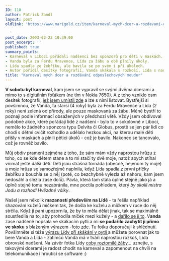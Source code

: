 ```yaml
---
ID: 110
author: Patrick Zandl
layout: post
oldlink: 'https://www.marigold.cz/item/karneval-mych-dcer-a-rozdavani-odposlechovych-mouder

  '
post_date: 2003-02-23 10:39:00
post_excerpt: ''
published: true
summary_points:
- Karneval v Liboci pořádali nadšenci bez sponzorů pro děti v maskách.
- Vanda byla za Ferdu Mravence, Lída za žábu a obě plnily úkoly.
- Lída spadla ze žebříku, ale bavila se po svém i při úkolech.
- Autor pořídil desítky fotografií, Vanda skákala s rozkoší, Lída s nadšením.
title: "Karneval mých dcer a rozdávání odposlechových mouder"
---
```


<p>
<STRONG>V sobotu byl karneval</STRONG>, kam jsem se vypravil se svými dvěma dcerami a mimo to s digitálním foťákem (ne tím v Nokia 7650). A z toho vzniklo osm desítek fotografií, <A href="http://tangero.me.cz/karneval-unor/" target=_blank>jež jsem umístil zde</A> a lze s nimi listovat. Bystřejší si povšimnou, že Vanda, ta starsí (4 roky) byla za Ferdu Mravence a Lída (2 roky) není zelená od přírody, ale pouze maskovaná za žábu. Méně bystří to poznají podle informací obsažených v předchozí větě. Vždy jsem obdivoval podobné akce, které pořádají lidé z nadšení - bylo to v sokolovně v Liboci, nemělo to žádného sponzora typu Delvita či Globus, prostě se jen pár lidí co chodí s dětmi cvičit rozhodlo a udělalo hezkou akci, na kterou malé děti přišly v maskách a plnili pětici úkolů - což je bavilo. Nakonec se tancovalo, což je rovněž bavilo. </p>

<p>
Můj obdiv pramení zejména z toho, že sám mám vždy naprostou hrůzu z toho, co se kde dětem stane a to mi stačí ty dvě moje, natož abych stíhal vnímat ještě další děti. Děti jsou strašná tornáda (obecně, nejenom ty moje) a moje hrůza se samozřejmě naplnila, když Lída spadla z první příčky žebříku a bouchla se o něj (poté, co bezchybně vylezla až nahoru, kam jsem nedosáhl a slezla zase dolů). Pavla, která tam stála úplně stejně jako já a úplně stejně tomu nezabránila, mne poctila pohledem, který <EM>by skolil mistra Jodu a rozhodl Hvězdné války</EM>. </p>

<p>
Našel jsem několik <STRONG>mazaností především na Lídě</STRONG> - ta řešila například shazování kuželů míčkem tak, že došla ke kuželu a míčkem v ruce do něj strčila. Když ji paní upozornila, že by to měla dělat jinak, tak se maximálně soustředila na to, aby prohodila míček mezi kužely - a <A href="http://tangero.me.cz/karneval-unor/ipage00030.htm" target=_blank>dařilo se jí to</A>. V<STRONG>anda </STRONG>zase nadšeně hopsala ve skákacím pytli a mi <STRONG>se podařilo zachytit ji přímo ve skoku</STRONG> s blaženým výrazem -<A href="http://tangero.me.cz/karneval-unor/ipage00045.htm" target=_blank>foto zde</A>. Tu fotku doporučuji k shlédnutí. Povšimněte si téže <A href="http://tangero.me.cz/karneval-unor/ipage00048.htm" target=_blank>výrazu Lídy při skákání v pytli </A>a můžete porovnat jak to bere Vanda a Lída - zatímco Vanda má v tváři naprostou rozkoš, Lída obrovské nadšení. Na závěr fotka Lídy <A href="http://tangero.me.cz/karneval-unor/ipage00068.htm" target=_blank>coby roztomilé žáby</A>... uznejte, s takovými dcerami je radost chodit na karneval a zapomenout na chvíli na telekomunikace i hroutící se software :)</p>